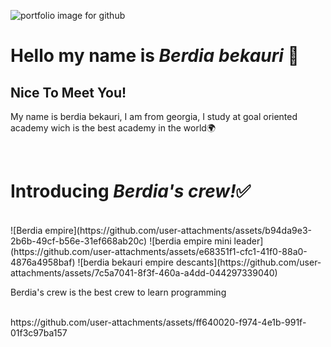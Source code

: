 ![portfolio image for github](https://github.com/user-attachments/assets/74fb88af-3a02-42f3-b84d-99ffc00f3b8d)

<h1>Hello my name is <b><i>Berdia bekauri</i></b> 👋</h1>
<h2>Nice To Meet You!</h2>

<p>My name is berdia bekauri, I am from georgia, I study at goal oriented academy wich is the best academy in the world🌍</p>
<br />
<h1>Introducing <b><i>Berdia's crew!</i></b>✅</h1>
<br />
![Berdia empire](https://github.com/user-attachments/assets/b94da9e3-2b6b-49cf-b56e-31ef668ab20c)
![berdia empire mini leader](https://github.com/user-attachments/assets/e68351f1-cfc1-41f0-88a0-4876a4958baf)
![berdia bekauri empire descants](https://github.com/user-attachments/assets/7c5a7041-8f3f-460a-a4dd-044297339040)
<br />
<p>Berdia's crew is the best crew to learn programming</p>
<br />
https://github.com/user-attachments/assets/ff640020-f974-4e1b-991f-01f3c97ba157
